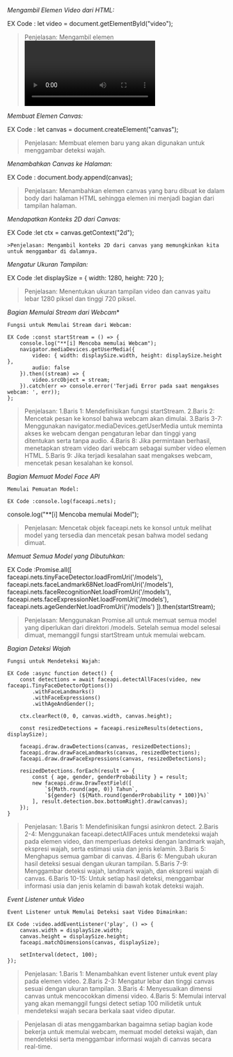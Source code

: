 *Mengambil Elemen Video dari HTML:*

EX Code : let video = document.getElementById("video");

>Penjelasan: Mengambil elemen <video> dari halaman HTML dengan id "video" dan menyimpannya dalam variabel video.

*Membuat Elemen Canvas:*

EX Code : let canvas = document.createElement("canvas");

>Penjelasan: Membuat elemen <canvas> baru yang akan digunakan untuk menggambar deteksi wajah.

*Menambahkan Canvas ke Halaman:*

EX Code : document.body.append(canvas);

>Penjelasan: Menambahkan elemen canvas yang baru dibuat ke dalam body dari halaman HTML sehingga elemen ini menjadi bagian dari tampilan halaman.

*Mendapatkan Konteks 2D dari Canvas:*

EX Code :let ctx = canvas.getContext("2d");

    >Penjelasan: Mengambil konteks 2D dari canvas yang memungkinkan kita untuk menggambar di dalamnya.

*Mengatur Ukuran Tampilan:*

EX Code :let displaySize = { width: 1280, height: 720 };

>Penjelasan: Menentukan ukuran tampilan video dan canvas yaitu lebar 1280 piksel dan tinggi 720 piksel.

*Bagian Memulai Stream dari Webcam**

    Fungsi untuk Memulai Stream dari Webcam:

    EX Code :const startStream = () => {
        console.log("**[i] Mencoba memulai Webcam");
        navigator.mediaDevices.getUserMedia({
            video: { width: displaySize.width, height: displaySize.height },
            audio: false
        }).then((stream) => {
            video.srcObject = stream;
        }).catch(err => console.error('Terjadi Error pada saat mengakses webcam: ', err));
    };

>Penjelasan:
 1.Baris 1: Mendefinisikan fungsi startStream.
 2.Baris 2: Mencetak pesan ke konsol bahwa webcam akan dimulai.
 3.Baris 3-7: Menggunakan navigator.mediaDevices.getUserMedia untuk meminta akses ke webcam dengan pengaturan lebar dan tinggi yang ditentukan serta tanpa audio.
 4.Baris 8: Jika permintaan berhasil, menetapkan stream video dari webcam sebagai sumber video elemen HTML.
 5.Baris 9: Jika terjadi kesalahan saat mengakses webcam, mencetak pesan kesalahan ke konsol.

*Bagian Memuat Model Face API*

    Memulai Pemuatan Model:

    EX Code :console.log(faceapi.nets);
console.log("**[i] Mencoba memulai Model");

>Penjelasan: Mencetak objek faceapi.nets ke konsol untuk melihat model yang tersedia dan mencetak pesan bahwa model sedang dimuat.

*Memuat Semua Model yang Dibutuhkan:*

EX Code :Promise.all([
        faceapi.nets.tinyFaceDetector.loadFromUri('/models'),
        faceapi.nets.faceLandmark68Net.loadFromUri('/models'),
        faceapi.nets.faceRecognitionNet.loadFromUri('/models'),
        faceapi.nets.faceExpressionNet.loadFromUri('/models'),
        faceapi.nets.ageGenderNet.loadFromUri('/models')
    ]).then(startStream);

>Penjelasan: Menggunakan Promise.all untuk memuat semua model yang diperlukan dari direktori /models. Setelah semua model selesai dimuat, memanggil fungsi startStream untuk memulai webcam.

*Bagian Deteksi Wajah*

    Fungsi untuk Mendeteksi Wajah:

    EX Code :async function detect() {
        const detections = await faceapi.detectAllFaces(video, new faceapi.TinyFaceDetectorOptions())
            .withFaceLandmarks()
            .withFaceExpressions()
            .withAgeAndGender();

        ctx.clearRect(0, 0, canvas.width, canvas.height);

        const resizedDetections = faceapi.resizeResults(detections, displaySize);

        faceapi.draw.drawDetections(canvas, resizedDetections);
        faceapi.draw.drawFaceLandmarks(canvas, resizedDetections);
        faceapi.draw.drawFaceExpressions(canvas, resizedDetections);

        resizedDetections.forEach(result => {
            const { age, gender, genderProbability } = result;
            new faceapi.draw.DrawTextField([
                `${Math.round(age, 0)} Tahun`,
                `${gender} (${Math.round(genderProbability * 100)}%)`
            ], result.detection.box.bottomRight).draw(canvas);
        });
    }

>Penjelasan:
 1.Baris 1: Mendefinisikan fungsi asinkron detect.
 2.Baris 2-4: Menggunakan faceapi.detectAllFaces untuk mendeteksi wajah pada elemen video, dan memperluas deteksi dengan landmark wajah, ekspresi wajah, serta estimasi usia dan jenis kelamin.
 3.Baris 5: Menghapus semua gambar di canvas.
 4.Baris 6: Mengubah ukuran hasil deteksi sesuai dengan ukuran tampilan.
 5.Baris 7-9: Menggambar deteksi wajah, landmark wajah, dan ekspresi wajah di canvas.
 6.Baris 10-15: Untuk setiap hasil deteksi, menggambar informasi usia dan jenis kelamin di bawah kotak deteksi wajah.

*Event Listener untuk Video*

    Event Listener untuk Memulai Deteksi saat Video Dimainkan:

    EX Code :video.addEventListener('play', () => {
        canvas.width = displaySize.width;
        canvas.height = displaySize.height;
        faceapi.matchDimensions(canvas, displaySize);
        
        setInterval(detect, 100);
    });

>Penjelasan:
 1.Baris 1: Menambahkan event listener untuk event play pada elemen video.
 2.Baris 2-3: Mengatur lebar dan tinggi canvas sesuai dengan ukuran tampilan.
 3.Baris 4: Menyesuaikan dimensi canvas untuk mencocokkan dimensi video.
 4.Baris 5: Memulai interval yang akan memanggil fungsi detect setiap 100 milidetik untuk mendeteksi wajah secara berkala saat video diputar.

>Penjelasan di atas menggambarkan bagaimna setiap bagian kode bekerja untuk memulai webcam, memuat model deteksi wajah, dan mendeteksi serta menggambar informasi wajah di canvas secara real-time.
